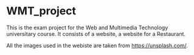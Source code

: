 # WMT_project
This is the exam project for the Web and Multimedia Technology universitary course. It consists of a website, a website for a Restaurant.

All the images used in the webiste are taken from <a href="https://unsplash.com/">https://unsplash.com/</a>. 
